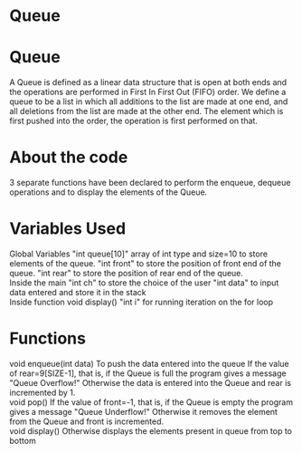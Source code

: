 # Queue

# Queue
A Queue is defined as a linear data structure that is open at both ends and the operations are performed in First In First Out (FIFO) order.
We define a queue to be a list in which all additions to the list are made at one end, and all deletions from the list are made at the other end.
The element which is first pushed into the order, the operation is first performed on that.

# About the code
3 separate functions have been declared to perform the enqueue, dequeue operations and to display the elements of the Queue.

# Variables Used  
Global Variables
"int queue[10]" array of int type and size=10 to store elements of the queue.
"int front" to store the position of front end of the queue. "int rear" to store the position of rear end of the queue.  
Inside the main
"int ch" to store the choice of the user "int data" to input data entered and store it in the stack  
Inside function void display() "int i" for running iteration on the for loop

# Functions
void enqueue(int data)
To push the data entered into the queue If the value of rear=9[SIZE-1], that is, if the Queue is full the program gives a message "Queue Overflow!" Otherwise the data is entered into the Queue and rear is incremented by 1.  
void pop()
If the value of front=-1, that is, if the Queue is empty the program gives a message "Queue Underflow!" Otherwise it removes the element from the Queue and front is incremented.  
void display()
Otherwise displays the elements present in queue from top to bottom

